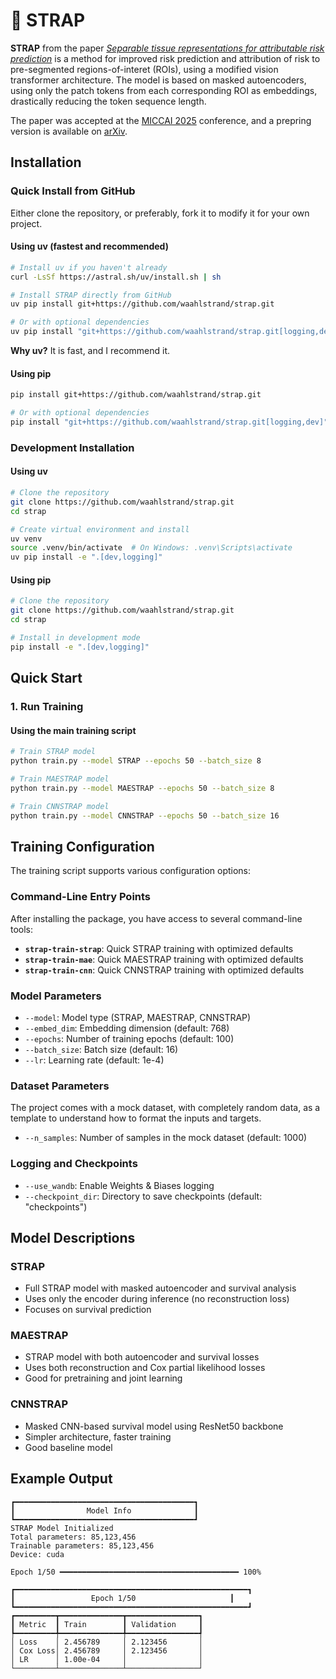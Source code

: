 # 🩻 STRAP 

**STRAP** from the paper [*Separable tissue representations for attributable risk prediction*]() is a method for improved risk prediction and attribution of risk to pre-segmented regions-of-interet (ROIs), using a modified vision transformer architecture. The model is based on masked autoencoders, using only the patch tokens from each corresponding ROI as embeddings, drastically reducing the token sequence length.

The paper was accepted at the [MICCAI 2025]() conference, and a prepring version is available on [arXiv]().

## Installation

### Quick Install from GitHub
Either clone the repository, or preferably, fork it to modify it for your own project.

#### Using uv (fastest and recommended)
```bash
# Install uv if you haven't already
curl -LsSf https://astral.sh/uv/install.sh | sh

# Install STRAP directly from GitHub
uv pip install git+https://github.com/waahlstrand/strap.git

# Or with optional dependencies
uv pip install "git+https://github.com/waahlstrand/strap.git[logging,dev]"
```

**Why uv?** It is fast, and I recommend it.

#### Using pip
```bash
pip install git+https://github.com/waahlstrand/strap.git

# Or with optional dependencies
pip install "git+https://github.com/waahlstrand/strap.git[logging,dev]"
```

### Development Installation

#### Using uv
```bash
# Clone the repository
git clone https://github.com/waahlstrand/strap.git
cd strap

# Create virtual environment and install
uv venv
source .venv/bin/activate  # On Windows: .venv\Scripts\activate
uv pip install -e ".[dev,logging]"
```

#### Using pip
```bash
# Clone the repository
git clone https://github.com/waahlstrand/strap.git
cd strap

# Install in development mode
pip install -e ".[dev,logging]"
```

## Quick Start

### 1. Run Training

#### Using the main training script
```bash
# Train STRAP model
python train.py --model STRAP --epochs 50 --batch_size 8

# Train MAESTRAP model  
python train.py --model MAESTRAP --epochs 50 --batch_size 8

# Train CNNSTRAP model
python train.py --model CNNSTRAP --epochs 50 --batch_size 16
```


## Training Configuration

The training script supports various configuration options:

### Command-Line Entry Points

After installing the package, you have access to several command-line tools:

- **`strap-train-strap`**: Quick STRAP training with optimized defaults
- **`strap-train-mae`**: Quick MAESTRAP training with optimized defaults  
- **`strap-train-cnn`**: Quick CNNSTRAP training with optimized defaults

### Model Parameters
- `--model`: Model type (STRAP, MAESTRAP, CNNSTRAP)
- `--embed_dim`: Embedding dimension (default: 768)
- `--epochs`: Number of training epochs (default: 100)
- `--batch_size`: Batch size (default: 16)
- `--lr`: Learning rate (default: 1e-4)

### Dataset Parameters
The project comes with a mock dataset, with completely random data, as a template to understand
how to format the inputs and targets.
- `--n_samples`: Number of samples in the mock dataset (default: 1000)

### Logging and Checkpoints
- `--use_wandb`: Enable Weights & Biases logging
- `--checkpoint_dir`: Directory to save checkpoints (default: "checkpoints")

## Model Descriptions

### STRAP
- Full STRAP model with masked autoencoder and survival analysis
- Uses only the encoder during inference (no reconstruction loss)
- Focuses on survival prediction

### MAESTRAP  
- STRAP model with both autoencoder and survival losses
- Uses both reconstruction and Cox partial likelihood losses
- Good for pretraining and joint learning

### CNNSTRAP
- Masked CNN-based survival model using ResNet50 backbone
- Simpler architecture, faster training
- Good baseline model


## Example Output

```
┏━━━━━━━━━━━━━━━━━━━━━━━━━━━━━━━━━━━━━━━━┓
┃                Model Info              ┃
┗━━━━━━━━━━━━━━━━━━━━━━━━━━━━━━━━━━━━━━━━┛
STRAP Model Initialized
Total parameters: 85,123,456
Trainable parameters: 85,123,456
Device: cuda

Epoch 1/50 ━━━━━━━━━━━━━━━━━━━━━━━━━━━━━━━━━━━━━━━━ 100%

┏━━━━━━━━━━━━━━━━━━━━━━━━━━━━━━━━━━━━━━━━━━━━━━━━━━━━┓
┃                 Epoch 1/50                     ┃
┗━━━━━━━━━━━━━━━━━━━━━━━━━━━━━━━━━━━━━━━━━━━━━━━━━━━━┛
┏━━━━━━━━━┳━━━━━━━━━━━━━━┳━━━━━━━━━━━━━━━━┓
┃ Metric  ┃ Train        ┃ Validation     ┃
┡━━━━━━━━━╇━━━━━━━━━━━━━━╇━━━━━━━━━━━━━━━━┩
│ Loss    │ 2.456789     │ 2.123456       │
│ Cox Loss│ 2.456789     │ 2.123456       │
│ LR      │ 1.00e-04     │                │
└─────────┴──────────────┴────────────────┘
```

